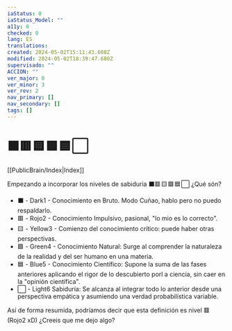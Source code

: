 ```yaml
---
iaStatus: 0
iaStatus_Model: ""
a11y: 0
checked: 0
lang: ES
translations: 
created: 2024-05-02T15:11:43.608Z
modified: 2024-05-02T18:39:47.680Z
supervisado: ""
ACCION: ""
ver_major: 0
ver_minor: 3
ver_rev: 2
nav_primary: []
nav_secondary: []
tags: []
---
```

# ⬛🟥 🟨 🟩 🟦 ⬜

[[PublicBrain/Index|Index]]

Empezando a incorporar los niveles de sabiduria ⬛🟥 🟨 🟩 🟦 ⬜ ¿Qué són? 


* ⬛ - Dark1 - Conocimiento en Bruto. Modo Cuñao, hablo pero no puedo respaldarlo.
* 🟥 - Rojo2 - Conocimiento Impulsivo, pasional, "lo mio es lo correcto".
* 🟨 - Yellow3 - Comienzo del conocimiento crítico: puede haber otras perspectivas.
* 🟩 - Green4 - Conocimiento Natural: Surge al comprender la naturaleza de la realidad y del ser humano en una materia.
* 🟦 - Blue5 - Conocimiento Científico: Supone la suma de las fases anteriores aplicando el rigor de lo descubierto porl a ciencia, sin caer en la "opinión científica".
* ⬜ - Light6 Sabiduría: Se alcanza al integrar todo lo anterior desde una perspectiva empática y asumiendo una verdad probabilística variable.

Así de forma resumida, podríamos decir que esta definición es nivel 🟥 (Rojo2 xD) ¿Creeis que me dejo algo?